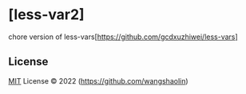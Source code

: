 # [less-var2]
chore version of less-vars[https://github.com/gcdxuzhiwei/less-vars]
## License

[MIT](./LICENSE) License © 2022 (https://github.com/wangshaolin)
